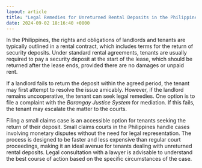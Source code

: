 ```yaml
---
layout: article
title: "Legal Remedies for Unreturned Rental Deposits in the Philippines"
date: 2024-09-02 18:16:40 +0800
---
```


<p>In the Philippines, the rights and obligations of landlords and tenants are typically outlined in a rental contract, which includes terms for the return of security deposits. Under standard rental agreements, tenants are usually required to pay a security deposit at the start of the lease, which should be returned after the lease ends, provided there are no damages or unpaid rent.</p><p>If a landlord fails to return the deposit within the agreed period, the tenant may first attempt to resolve the issue amicably. However, if the landlord remains uncooperative, the tenant can seek legal remedies. One option is to file a complaint with the <em>Barangay Justice System</em> for mediation. If this fails, the tenant may escalate the matter to the courts.</p><p>Filing a small claims case is an accessible option for tenants seeking the return of their deposit. Small claims courts in the Philippines handle cases involving monetary disputes without the need for legal representation. The process is designed to be faster and less expensive than regular court proceedings, making it an ideal avenue for tenants dealing with unreturned rental deposits. Legal consultation with a lawyer is advisable to understand the best course of action based on the specific circumstances of the case.</p>